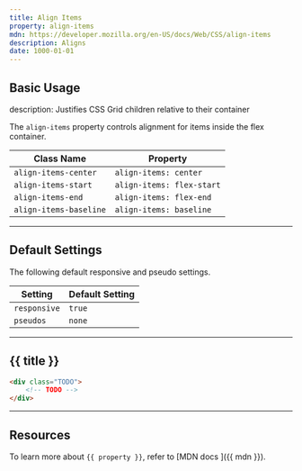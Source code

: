 ```yaml
---
title: Align Items
property: align-items
mdn: https://developer.mozilla.org/en-US/docs/Web/CSS/align-items
description: Aligns
date: 1000-01-01
---
```


## Basic Usage

description: Justifies CSS Grid children relative to their container

The `align-items` property controls alignment for items inside the flex container.

| Class Name             | Property                  |
| ---------------------- | ------------------------- |
| `align-items-center`   | `align-items: center`     |
| `align-items-start`    | `align-items: flex-start` |
| `align-items-end`      | `align-items: flex-end`   |
| `align-items-baseline` | `align-items: baseline`   |

---

## Default Settings

The following default responsive and pseudo settings.

| Setting      | Default Setting |
| ------------ | --------------- |
| `responsive` | `true`          |
| `pseudos`    | `none`          |

---

## {{ title }}

<div class="bg-silver-200 p-20 h-256 radius-md flex flex-wrap align-content-center">
  <!-- ... -->
</div>

```html
<div class="TODO">
	<!-- TODO -->
</div>
```

---

## Resources

To learn more about `{{ property }}`, refer to [MDN docs <i class="far fa-external-link ml-6"></i>]({{ mdn }}).
